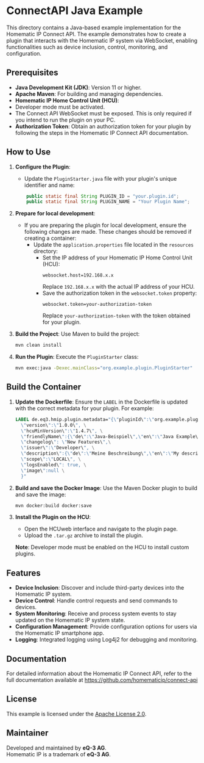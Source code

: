 # ConnectAPI Java Example

This directory contains a Java-based example implementation for the Homematic IP Connect API. The example demonstrates how to create a plugin that interacts with the Homematic IP system via WebSocket, enabling functionalities such as device inclusion, control, monitoring, and configuration.

## Prerequisites

- **Java Development Kit (JDK)**: Version 11 or higher.
- **Apache Maven**: For building and managing dependencies.
- **Homematic IP Home Control Unit (HCU)**:
- Developer mode must be activated.
- The Connect API WebSocket must be exposed. This is only required if you intend to run the plugin on your PC.
- **Authorization Token**: Obtain an authorization token for your plugin by following the steps in the Homematic IP Connect API documentation.

## How to Use

1. **Configure the Plugin**:
   - Update the `PluginStarter.java` file with your plugin's unique identifier and name:
    ```java
        public static final String PLUGIN_ID = "your.plugin.id";
        public static final String PLUGIN_NAME = "Your Plugin Name";
    ```

2. **Prepare for local development**:
    - If you are preparing the plugin for local development, ensure the following changes are made. These changes should be removed if creating a container:
        - Update the `application.properties` file located in the `resources` directory:
            - Set the IP address of your Homematic IP Home Control Unit (HCU):
                ```properties
                websocket.host=192.168.x.x
                ```
                Replace `192.168.x.x` with the actual IP address of your HCU.
            - Save the authorization token in the `websocket.token` property:
                ```properties
                websocket.token=your-authorization-token
                ```
                Replace `your-authorization-token` with the token obtained for your plugin.

3. **Build the Project**:
   Use Maven to build the project:
   ```bash
   mvn clean install
   ```

4. **Run the Plugin**:
   Execute the `PluginStarter` class:
   ```bash
   mvn exec:java -Dexec.mainClass="org.example.plugin.PluginStarter"
   ```
## Build the Container

1. **Update the Dockerfile**:
   Ensure the `LABEL` in the Dockerfile is updated with the correct metadata for your plugin. For example:
   ```dockerfile
   LABEL de.eq3.hmip.plugin.metadata="{\"pluginId\":\"org.example.plugin.java\", \
     \"version\":\"1.0.0\", \
     \"hcuMinVersion\":\"1.4.7\", \
     \"friendlyName\":{\"de\":\"Java-Beispiel\",\"en\":\"Java Example\"}, \
     \"changelog\": \"New Features\",\
     \"issuer\":\"Developer\", \
     \"description\":{\"de\":\"Meine Beschreibung\",\"en\":\"My description\"}, \
     \"scope\":\"LOCAL\", \
     \"logsEnabled\": true, \
     \"image\":null \
     }"
   ```

2. **Build and save the Docker Image**:
   Use the Maven Docker plugin to build and save the image:
   ```bash
   mvn docker:build docker:save
   ```

3. **Install the Plugin on the HCU**:
   - Open the HCUweb interface and navigate to the plugin page.
   - Upload the `.tar.gz` archive to install the plugin.

   **Note**: Developer mode must be enabled on the HCU to install custom plugins.


## Features

- **Device Inclusion**: Discover and include third-party devices into the Homematic IP system.
- **Device Control**: Handle control requests and send commands to devices.
- **System Monitoring**: Receive and process system events to stay updated on the Homematic IP system state.
- **Configuration Management**: Provide configuration options for users via the Homematic IP smartphone app.
- **Logging**: Integrated logging using Log4j2 for debugging and monitoring.

## Documentation

For detailed information about the Homematic IP Connect API, refer to the full documentation available at https://github.com/homematicip/connect-api

## License

This example is licensed under the [Apache License 2.0](https://www.apache.org/licenses/LICENSE-2.0.txt).

## Maintainer

Developed and maintained by **eQ-3 AG**.\
Homematic IP is a trademark of **eQ-3 AG**.